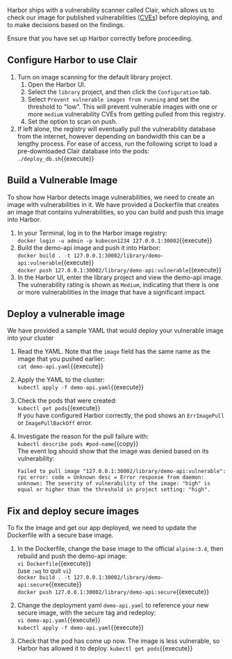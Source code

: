 Harbor ships with a vulnerability scanner called Clair, which allows us to check our image for published vulnerabilities ([CVEs](https://cve.mitre.org/about/faqs.html)) before deploying, and to make decisions based on the findings.

Ensure that you have set up Harbor correctly before proceeding.

## Configure Harbor to use Clair

1. Turn on image scanning for the default library project.
    1. Open the Harbor UI.
    2. Select the `library` project, and then click the `Configuration` tab.
    3. Select `Prevent vulnerable images from running` and set the threshold to "low". This will prevent vulnerable images with one or more `medium` vulnerability CVEs from getting pulled from this registry.
    4. Set the option to scan on push.
1. If left alone, the registry will eventually pull the vulnerability database from the internet, however depending on bandwidth this can be a lengthy process. For ease of access, run the following script to load a pre-downloaded Clair database into the pods:  
`./deploy_db.sh`{{execute}}

## Build a Vulnerable Image

To show how Harbor detects image vulnerabilities, we need to create an image with vulnerabilities in it. We have provided a Dockerfile that creates an image that contains vulnerabilities, so you can build and push this image into Harbor.

1. In your Terminal, log in to the Harbor image registry:  
`docker login -u admin -p kubecon1234 127.0.0.1:30002`{{execute}}
1. Build the demo-api image and push it into Harbor:  
`docker build . -t 127.0.0.1:30002/library/demo-api:vulnerable`{{execute}}  
`docker push 127.0.0.1:30002/library/demo-api:vulnerable`{{execute}}
1. In the Harbor UI, enter the library project and view the demo-api image. The vulnerability rating is shown as `Medium`, indicating that there is one or more vulnerabilities in the image that have a significant impact.

## Deploy a vulnerable image

We have provided a sample YAML that would deploy your vulnerable image into your cluster

1. Read the YAML. Note that the `image` field has the same name as the image that you pushed earlier:  
`cat demo-api.yaml`{{execute}}
1. Apply the YAML to the cluster:  
`kubectl apply -f demo-api.yaml`{{execute}}
1. Check the pods that were created:  
`kubectl get pods`{{execute}}  
If you have configured Harbor correctly, the pod shows an `ErrImagePull` or `ImagePullBackOff` error.
1. Investigate the reason for the pull failure with:  
`kubectl describe pods #pod-name`{{copy}}  
The event log should show that the image was denied based on its vulnerability:

    ```text
    Failed to pull image "127.0.0.1:30002/library/demo-api:vulnerable": rpc error: code = Unknown desc = Error response from daemon: unknown: The severity of vulnerability of the image: "high" is equal or higher than the threshold in project setting: "high".
    ```

## Fix and deploy secure images

To fix the image and get our app deployed, we need to update the Dockerfile with a secure base image.

1. In the Dockerfile, change the base image to the official `alpine:3.4`, then rebuild and push the demo-api image:  
`vi Dockerfile`{{execute}}  
(use `:wq` to quit `vi`)  
`docker build . -t 127.0.0.1:30002/library/demo-api:secure`{{execute}}  
`docker push 127.0.0.1:30002/library/demo-api:secure`{{execute}}
1. Change the deployment yaml `demo-api.yaml` to reference your new secure image, with the secure tag and redeploy:  
`vi demo-api.yaml`{{execute}}  
`kubectl apply -f demo-api.yaml`{{execute}}

1. Check that the pod has come up now. The image is less vulnerable, so Harbor has allowed it to deploy.
`kubectl get pods`{{execute}}
